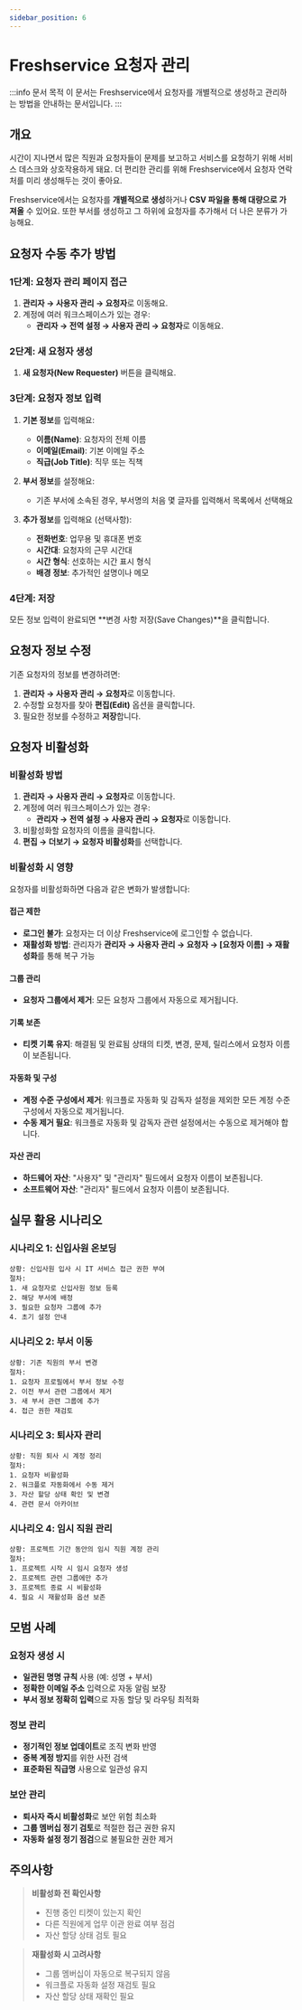 ```yaml
---
sidebar_position: 6
---
```


# Freshservice 요청자 관리

:::info 문서 목적
이 문서는 Freshservice에서 요청자를 개별적으로 생성하고 관리하는 방법을 안내하는 문서입니다.
:::

## 개요

시간이 지나면서 많은 직원과 요청자들이 문제를 보고하고 서비스를 요청하기 위해 서비스 데스크와 상호작용하게 돼요. 더 편리한 관리를 위해 Freshservice에서 요청자 연락처를 미리 생성해두는 것이 좋아요.

Freshservice에서는 요청자를 **개별적으로 생성**하거나 **CSV 파일을 통해 대량으로 가져올** 수 있어요. 또한 부서를 생성하고 그 하위에 요청자를 추가해서 더 나은 분류가 가능해요.

## 요청자 수동 추가 방법

### 1단계: 요청자 관리 페이지 접근

1. **관리자 → 사용자 관리 → 요청자**로 이동해요.
2. 계정에 여러 워크스페이스가 있는 경우:
   - **관리자 → 전역 설정 → 사용자 관리 → 요청자**로 이동해요.

### 2단계: 새 요청자 생성

1. **새 요청자(New Requester)** 버튼을 클릭해요.

### 3단계: 요청자 정보 입력

1. **기본 정보**를 입력해요:
   - **이름(Name)**: 요청자의 전체 이름
   - **이메일(Email)**: 기본 이메일 주소
   - **직급(Job Title)**: 직무 또는 직책

2. **부서 정보**를 설정해요:
   - 기존 부서에 소속된 경우, 부서명의 처음 몇 글자를 입력해서 목록에서 선택해요

3. **추가 정보**를 입력해요 (선택사항):
   - **전화번호**: 업무용 및 휴대폰 번호
   - **시간대**: 요청자의 근무 시간대
   - **시간 형식**: 선호하는 시간 표시 형식
   - **배경 정보**: 추가적인 설명이나 메모

### 4단계: 저장

모든 정보 입력이 완료되면 **변경 사항 저장(Save Changes)**을 클릭합니다.

## 요청자 정보 수정

기존 요청자의 정보를 변경하려면:

1. **관리자 → 사용자 관리 → 요청자**로 이동합니다.
2. 수정할 요청자를 찾아 **편집(Edit)** 옵션을 클릭합니다.
3. 필요한 정보를 수정하고 **저장**합니다.

## 요청자 비활성화

### 비활성화 방법

1. **관리자 → 사용자 관리 → 요청자**로 이동합니다.
2. 계정에 여러 워크스페이스가 있는 경우:
   - **관리자 → 전역 설정 → 사용자 관리 → 요청자**로 이동합니다.
3. 비활성화할 요청자의 이름을 클릭합니다.
4. **편집 → 더보기 → 요청자 비활성화**를 선택합니다.

### 비활성화 시 영향

요청자를 비활성화하면 다음과 같은 변화가 발생합니다:

#### 접근 제한
- **로그인 불가**: 요청자는 더 이상 Freshservice에 로그인할 수 없습니다.
- **재활성화 방법**: 관리자가 **관리자 → 사용자 관리 → 요청자 → [요청자 이름] → 재활성화**를 통해 복구 가능

#### 그룹 관리
- **요청자 그룹에서 제거**: 모든 요청자 그룹에서 자동으로 제거됩니다.

#### 기록 보존
- **티켓 기록 유지**: 해결됨 및 완료됨 상태의 티켓, 변경, 문제, 릴리스에서 요청자 이름이 보존됩니다.

#### 자동화 및 구성
- **계정 수준 구성에서 제거**: 워크플로 자동화 및 감독자 설정을 제외한 모든 계정 수준 구성에서 자동으로 제거됩니다.
- **수동 제거 필요**: 워크플로 자동화 및 감독자 관련 설정에서는 수동으로 제거해야 합니다.

#### 자산 관리
- **하드웨어 자산**: "사용자" 및 "관리자" 필드에서 요청자 이름이 보존됩니다.
- **소프트웨어 자산**: "관리자" 필드에서 요청자 이름이 보존됩니다.

## 실무 활용 시나리오

### 시나리오 1: 신입사원 온보딩
```
상황: 신입사원 입사 시 IT 서비스 접근 권한 부여
절차: 
1. 새 요청자로 신입사원 정보 등록
2. 해당 부서에 배정
3. 필요한 요청자 그룹에 추가
4. 초기 설정 안내
```

### 시나리오 2: 부서 이동
```
상황: 기존 직원의 부서 변경
절차:
1. 요청자 프로필에서 부서 정보 수정
2. 이전 부서 관련 그룹에서 제거
3. 새 부서 관련 그룹에 추가
4. 접근 권한 재검토
```

### 시나리오 3: 퇴사자 관리
```
상황: 직원 퇴사 시 계정 정리
절차:
1. 요청자 비활성화
2. 워크플로 자동화에서 수동 제거
3. 자산 할당 상태 확인 및 변경
4. 관련 문서 아카이브
```

### 시나리오 4: 임시 직원 관리
```
상황: 프로젝트 기간 동안의 임시 직원 계정 관리
절차:
1. 프로젝트 시작 시 임시 요청자 생성
2. 프로젝트 관련 그룹에만 추가
3. 프로젝트 종료 시 비활성화
4. 필요 시 재활성화 옵션 보존
```

## 모범 사례

### 요청자 생성 시
- **일관된 명명 규칙** 사용 (예: 성명 + 부서)
- **정확한 이메일 주소** 입력으로 자동 알림 보장
- **부서 정보 정확히 입력**으로 자동 할당 및 라우팅 최적화

### 정보 관리
- **정기적인 정보 업데이트**로 조직 변화 반영
- **중복 계정 방지**를 위한 사전 검색
- **표준화된 직급명** 사용으로 일관성 유지

### 보안 관리
- **퇴사자 즉시 비활성화**로 보안 위험 최소화
- **그룹 멤버십 정기 검토**로 적절한 접근 권한 유지
- **자동화 설정 정기 점검**으로 불필요한 권한 제거

## 주의사항

> **비활성화 전 확인사항**
> - 진행 중인 티켓이 있는지 확인
> - 다른 직원에게 업무 이관 완료 여부 점검
> - 자산 할당 상태 검토 필요

> **재활성화 시 고려사항**
> - 그룹 멤버십이 자동으로 복구되지 않음
> - 워크플로 자동화 설정 재검토 필요
> - 자산 할당 상태 재확인 필요


